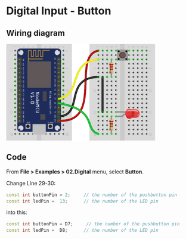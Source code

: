 # Digital Input - Button

## Wiring diagram

<img src="nodemcu_button.png" width="400" />

## Code
From __File > Examples > 02.Digital__ menu, select __Button__.

Change Line 29-30:
```C++
const int buttonPin = 2;     // the number of the pushbutton pin
const int ledPin =  13;      // the number of the LED pin
```

into this:
```C++
const int buttonPin = D7;     // the number of the pushbutton pin
const int ledPin =  D8;      // the number of the LED pin
```
